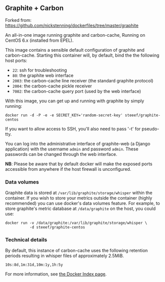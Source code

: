 ## Graphite + Carbon

Forked from: https://github.com/nickstenning/dockerfiles/tree/master/graphite

An all-in-one image running graphite and carbon-cache, Running on CentOS 6.x
(installed from EPEL).

This image contains a sensible default configuration of graphite and
carbon-cache. Starting this container will, by default, bind the the following
host ports:

- `22`: ssh for troubleshooting
- `80`: the graphite web interface
- `2003`: the carbon-cache line receiver (the standard graphite protocol)
- `2004`: the carbon-cache pickle receiver
- `7002`: the carbon-cache query port (used by the web interface)

With this image, you can get up and running with graphite by simply running:

    docker run -d -P -e -e SECRET_KEY='random-secret-key' steeef/graphite-centos

If you want to allow access to SSH, you'll also need to pass '-t' for
pseudo-tty.

You can log into the administrative interface of graphite-web (a Django
application) with the username `admin` and password `admin`. These passwords can
be changed through the web interface.

**NB**: Please be aware that by default docker will make the exposed ports
accessible from anywhere if the host firewall is unconfigured.

### Data volumes

Graphite data is stored at `/var/lib/graphite/storage/whisper` within the
container. If you wish to store your metrics outside the container (highly
recommended) you can use docker's data volumes feature. For example, to store
graphite's metric database at `/data/graphite` on the host, you could use:

    docker run -v /data/graphite:/var/lib/graphite/storage/whisper \
               -d steeef/graphite-centos

### Technical details

By default, this instance of carbon-cache uses the following retention periods
resulting in whisper files of approximately 2.5MiB.

    10s:8d,1m:31d,10m:1y,1h:5y

For more information, see [the
Docker Index page](https://index.docker.io/u/steeef/graphite-centos).
